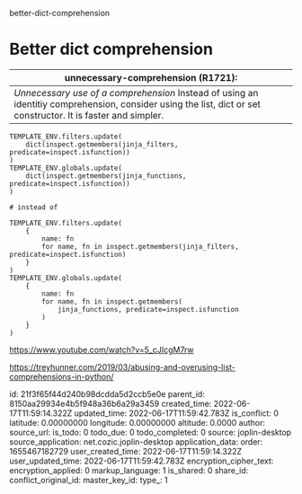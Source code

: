 better-dict-comprehension

# Better dict comprehension

| unnecessary-comprehension (R1721):                                                                                                                            |
| ------------------------------------------------------------------------------------------------------------------------------------------------------------- |
| _Unnecessary use of a comprehension_ Instead of using an identitiy comprehension, consider using the list, dict or set constructor. It is faster and simpler. |



```
TEMPLATE_ENV.filters.update(
    dict(inspect.getmembers(jinja_filters, predicate=inspect.isfunction))
)
TEMPLATE_ENV.globals.update(
    dict(inspect.getmembers(jinja_functions, predicate=inspect.isfunction))
)

# instead of

TEMPLATE_ENV.filters.update(
    {
        name: fn
        for name, fn in inspect.getmembers(jinja_filters, predicate=inspect.isfunction)
    }
)
TEMPLATE_ENV.globals.update(
    {
        name: fn
        for name, fn in inspect.getmembers(
            jinja_functions, predicate=inspect.isfunction
        )
    }
)
```

https://www.youtube.com/watch?v=5_cJIcgM7rw

https://treyhunner.com/2019/03/abusing-and-overusing-list-comprehensions-in-python/



id: 21f3f65f44d240b98dcdda5d2ccb5e0e
parent_id: 8150aa29934e4b5f948a36b6a29a3459
created_time: 2022-06-17T11:59:14.322Z
updated_time: 2022-06-17T11:59:42.783Z
is_conflict: 0
latitude: 0.00000000
longitude: 0.00000000
altitude: 0.0000
author: 
source_url: 
is_todo: 0
todo_due: 0
todo_completed: 0
source: joplin-desktop
source_application: net.cozic.joplin-desktop
application_data: 
order: 1655467182729
user_created_time: 2022-06-17T11:59:14.322Z
user_updated_time: 2022-06-17T11:59:42.783Z
encryption_cipher_text: 
encryption_applied: 0
markup_language: 1
is_shared: 0
share_id: 
conflict_original_id: 
master_key_id: 
type_: 1